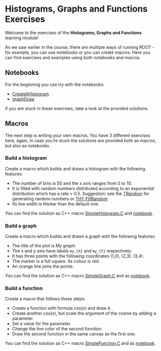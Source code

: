 # Histograms, Graphs and Functions Exercises

Welcome to the exercises of the **Histograms, Graphs and Functions** learning module!

As we saw earlier in the course, there are multiple ways of running ROOT - for example, you can use notebooks or you can create macros. Here you can find exercises and examples using both notebooks and macros. 

## Notebooks

For the beginning you can try with the notebooks: 

- [CreateAHistogram](CreateAHistogram.ipynb)
- [graphDraw](graphDraw.ipynb)

if you are stuck in these exercises, take a look at the provided solutions. 

## Macros

The next step is writing your own macros. You have 3 different exercises here, again, in case you're stuck the solutions are provided both as macros, but also as notebooks. 
### Build a histogram
Create a macro which builds and draws a histogram with the following features:
- The number of bins is 50 and the x axis ranges from 0 to 10.
- It is filled with random numbers distributed according to an exponential distribution which has a rate = 0.5.
  Suggestion: see the [TRandom](https://root.cern.ch/doc/master/classTRandom.html) for generating random numbers or
  [TH1::FillRandom](https://root.cern.ch/doc/master/classTH1.html#random-numbers)
- Its line width is thicker than the default one.

You can find the solution as C++ macro [SimpleHistogram.C](SimpleHistogram.C) and [notebook](SimpleHistogram.ipynb).

### Build a graph
Create a macro which builds and draws a graph with the following features:
- The title of the plot is *My graph*.
- The x and y axis have labels `my_{X}` and `my_{Y}` respectively.
- It has three points with the following coordinates (1,0), (2,3), (3,4).
- The marker is a full square. Its colour is red.
- An orange line joins the points.

You can find the solution as C++ macro [SimpleGraph.C](SimpleGraph.C) and as [notebook](SimpleGraph.ipynb).

### Build a function
Create a macro that follows these steps:
- Create a function with formula *cos(x)* and draw it.
- Create another *cos(x)*, but scale the argument of the cosine by adding a parameter.
- Set a value for the parameter.
- Change the line color of the second function.
- Draw the second function in the same canvas as the first one.

You can find the solution as C++ macro [SimpleFunction.C](SimpleFunction.C) and as [notebook](SimpleFunction.ipynb).
